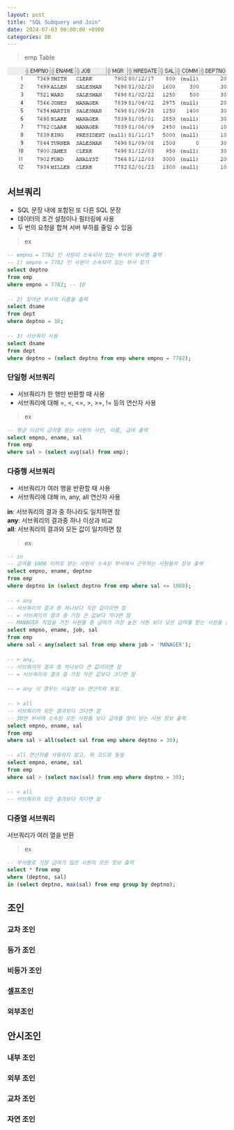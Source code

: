 ```yaml
---
layout: post
title: "SQL Subquery and Join"
date: 2024-07-03 00:00:00 +0900
categories: DB
---
```


<!-- ## 서브쿼리

### 단일형 서브쿼리

### 다중행 서브쿼리
### 다중열 서브쿼리

## 조인

### 교차 조인
### 등가 조인
### 비등가 조인
### 셀프조인
### 외부조인

## 안시조인

### 내부 조인
### 외부 조인
### 교차 조인
### 자연 조인 -->

> emp Table

<img src="/public/img/db/select_0.png" />

## 서브쿼리

-   SQL 문장 내에 포함된 또 다른 SQL 문장
-   데이터의 조건 설정이나 필터링에 사용
-   두 번의 요청을 합쳐 서버 부하를 줄일 수 있음

> ex

```sql
-- empno = 7782 인 사원이 소속되어 있는 부서의 부서명 출력
-- 1) empno = 7782 인 사원이 소속되어 있는 부서 찾기
select deptno
from emp
where empno = 7782; -- 10

-- 2) 찾아낸 부서의 이름을 출력
select dname
from dept
where deptno = 10;

-- 3) 서브쿼리 사용
select dname
from dept
where deptno = (select deptno from emp where empno = 7782);
```

### 단일형 서브쿼리

-   서브쿼리가 한 행만 반환할 때 사용
-   서브쿼리에 대해 =, <, <=, >, >=, != 등의 연산자 사용

> ex

```sql
-- 평균 이상의 급여를 받는 사원의 사번, 이름, 급여 출력
select empno, ename, sal
from emp
where sal > (select avg(sal) from emp);
```

### 다중행 서브쿼리

-   서브쿼리가 여러 행을 반환할 때 사용
-   서브쿼리에 대해 in, any, all 연산자 사용

**in**: 서브쿼리의 결과 중 하나라도 일치하면 참<br>
**any**: 서브쿼리의 결과중 하나 이상과 비교 <br>
**all**: 서브쿼리의 결과와 모든 값이 일치하면 참<br>

> ex

```sql
-- in
-- 급여를 1000 이하로 받는 사원이 소속된 부서에서 근무하는 사원들의 정보 출력
select empno, ename, deptno
from emp
where deptno in (select deptno from emp where sal <= 1000);

-- < any
-- 서브쿼리의 결과 증 하나보다 작은 값이라면 참
-- = 서브쿼리의 결과 중 가장 큰 값보다 작다면 참
-- MANAGER 직업을 가진 사원들 중 급여가 가장 높은 사원 보다 낮은 급여를 받는 사원들 출력
select empno, ename, job, sal
from emp
where sal < any(select sal from emp where job = 'MANAGER');

-- > any,
-- 서브쿼리의 결과 증 하나보다 큰 값이라면 참
-- = 서브쿼리의 결과 중 가장 작은 값보다 크다면 참

-- = any 이 경우는 사실상 in 연산자와 동일

-- > all
-- 서브쿼리의 모든 결과보다 크다면 참
-- 30번 부서에 소속된 모든 사원들 보다 급여를 많이 받는 사원 정보 출력
select empno, ename, sal
from emp
where sal > all(select sal from emp where deptno = 30);

-- all 연산자를 사용하지 않고, 위 코드와 동일
select empno, ename, sal
from emp
where sal > (select max(sal) from emp where deptno = 30);

-- < all
-- 서브쿼리의 모든 결과보다 작다면 참
```

### 다중열 서브쿼리

서브쿼리가 여러 열을 반환

> ex

```sql
-- 부서별로 가장 급여가 많은 사원의 모든 정보 출력
select * from emp
where (deptno, sal)
in (select deptno, max(sal) from emp group by deptno);
```

## 조인

### 교차 조인

### 등가 조인

### 비등가 조인

### 셀프조인

### 외부조인

## 안시조인

### 내부 조인

### 외부 조인

### 교차 조인

### 자연 조인
